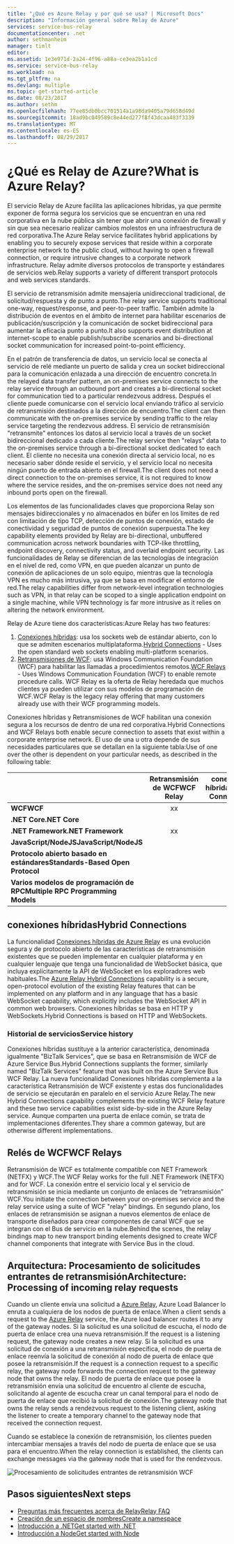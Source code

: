 ```yaml
---
title: "¿Qué es Azure Relay y por qué se usa? | Microsoft Docs"
description: "Información general sobre Relay de Azure"
services: service-bus-relay
documentationcenter: .net
author: sethmanheim
manager: timlt
editor: 
ms.assetid: 1e3e971d-2a24-4f96-a88a-ce3ea2b1a1cd
ms.service: service-bus-relay
ms.workload: na
ms.tgt_pltfrm: na
ms.devlang: multiple
ms.topic: get-started-article
ms.date: 08/23/2017
ms.author: sethm
ms.openlocfilehash: 77ee85db0bcc701514a1a98da9405a79d658d49d
ms.sourcegitcommit: 18ad9bc049589c8e44ed277f8f43dcaa483f3339
ms.translationtype: MT
ms.contentlocale: es-ES
ms.lasthandoff: 08/29/2017
---
```

# <a name="what-is-azure-relay"></a><span data-ttu-id="73aff-103">¿Qué es Relay de Azure?</span><span class="sxs-lookup"><span data-stu-id="73aff-103">What is Azure Relay?</span></span>

<span data-ttu-id="73aff-104">El servicio Relay de Azure facilita las aplicaciones híbridas, ya que permite exponer de forma segura los servicios que se encuentran en una red corporativa en la nube pública sin tener que abrir una conexión de firewall y sin que sea necesario realizar cambios molestos en una infraestructura de red corporativa.</span><span class="sxs-lookup"><span data-stu-id="73aff-104">The Azure Relay service facilitates hybrid applications by enabling you to securely expose services that reside within a corporate enterprise network to the public cloud, without having to open a firewall connection, or require intrusive changes to a corporate network infrastructure.</span></span> <span data-ttu-id="73aff-105">Relay admite diversos protocolos de transporte y estándares de servicios web.</span><span class="sxs-lookup"><span data-stu-id="73aff-105">Relay supports a variety of different transport protocols and web services standards.</span></span>

<span data-ttu-id="73aff-106">El servicio de retransmisión admite mensajería unidireccional tradicional, de solicitud/respuesta y de punto a punto.</span><span class="sxs-lookup"><span data-stu-id="73aff-106">The relay service supports traditional one-way, request/response, and peer-to-peer traffic.</span></span> <span data-ttu-id="73aff-107">También admite la distribución de eventos en el ámbito de internet para habilitar escenarios de publicación/suscripción y la comunicación de socket bidireccional para aumentar la eficacia punto a punto.</span><span class="sxs-lookup"><span data-stu-id="73aff-107">It also supports event distribution at internet-scope to enable publish/subscribe scenarios and bi-directional socket communication for increased point-to-point efficiency.</span></span> 

<span data-ttu-id="73aff-108">En el patrón de transferencia de datos, un servicio local se conecta al servicio de relé mediante un puerto de salida y crea un socket bidireccional para la comunicación enlazada a una dirección de encuentro concreta.</span><span class="sxs-lookup"><span data-stu-id="73aff-108">In the relayed data transfer pattern, an on-premises service connects to the relay service through an outbound port and creates a bi-directional socket for communication tied to a particular rendezvous address.</span></span> <span data-ttu-id="73aff-109">Después el cliente puede comunicarse con el servicio local enviando tráfico al servicio de retransmisión destinados a la dirección de encuentro.</span><span class="sxs-lookup"><span data-stu-id="73aff-109">The client can then communicate with the on-premises service by sending traffic to the relay service targeting the rendezvous address.</span></span> <span data-ttu-id="73aff-110">El servicio de retransmisión "retransmite" entonces los datos al servicio local a través de un socket bidireccional dedicado a cada cliente.</span><span class="sxs-lookup"><span data-stu-id="73aff-110">The relay service then "relays" data to the on-premises service through a bi-directional socket dedicated to each client.</span></span> <span data-ttu-id="73aff-111">El cliente no necesita una conexión directa al servicio local, no es necesario saber dónde reside el servicio, y el servicio local no necesita ningún puerto de entrada abierto en el firewall.</span><span class="sxs-lookup"><span data-stu-id="73aff-111">The client does not need a direct connection to the on-premises service, it is not required to know where the service resides, and the on-premises service does not need any inbound ports open on the firewall.</span></span>

<span data-ttu-id="73aff-112">Los elementos de las funcionalidades claves que proporciona Relay son mensajes bidireccionales y no almacenados en búfer en los límites de red con limitación de tipo TCP, detección de puntos de conexión, estado de conectividad y seguridad de puntos de conexión superpuesta.</span><span class="sxs-lookup"><span data-stu-id="73aff-112">The key capability elements provided by Relay are bi-directional, unbuffered communication across network boundaries with TCP-like throttling, endpoint discovery, connectivity status, and overlaid endpoint security.</span></span> <span data-ttu-id="73aff-113">Las funcionalidades de Relay se diferencian de las tecnologías de integración en el nivel de red, como VPN, en que pueden alcanzar un punto de conexión de aplicaciones de un solo equipo, mientras que la tecnología VPN es mucho más intrusiva, ya que se basa en modificar el entorno de red.</span><span class="sxs-lookup"><span data-stu-id="73aff-113">The relay capabilities differ from network-level integration technologies such as VPN, in that relay can be scoped to a single application endpoint on a single machine, while VPN technology is far more intrusive as it relies on altering the network environment.</span></span>

<span data-ttu-id="73aff-114">Relay de Azure tiene dos características:</span><span class="sxs-lookup"><span data-stu-id="73aff-114">Azure Relay has two features:</span></span>

1. <span data-ttu-id="73aff-115">[Conexiones híbridas](#hybrid-connections): usa los sockets web de estándar abierto, con lo que se admiten escenarios multiplataforma.</span><span class="sxs-lookup"><span data-stu-id="73aff-115">[Hybrid Connections](#hybrid-connections) - Uses the open standard web sockets enabling multi-platform scenarios.</span></span>
2. <span data-ttu-id="73aff-116">[Retransmisiones de WCF](#wcf-relays): usa Windows Communication Foundation (WCF) para habilitar las llamadas a procedimientos remotos.</span><span class="sxs-lookup"><span data-stu-id="73aff-116">[WCF Relays](#wcf-relays) - Uses Windows Communication Foundation (WCF) to enable remote procedure calls.</span></span> <span data-ttu-id="73aff-117">WCF Relay es la oferta de Relay heredada que muchos clientes ya pueden utilizar con sus modelos de programación de WCF.</span><span class="sxs-lookup"><span data-stu-id="73aff-117">WCF Relay is the legacy relay offering that many customers already use with their WCF programming models.</span></span>

<span data-ttu-id="73aff-118">Conexiones híbridas y Retransmisiones de WCF habilitan una conexión segura a los recursos de dentro de una red corporativa.</span><span class="sxs-lookup"><span data-stu-id="73aff-118">Hybrid Connections and WCF Relays both enable secure connection to assets that exist within a corporate enterprise network.</span></span> <span data-ttu-id="73aff-119">El uso de una u otra depende de sus necesidades particulares que se detallan en la siguiente tabla:</span><span class="sxs-lookup"><span data-stu-id="73aff-119">Use of one over the other is dependent on your particular needs, as described in the following table:</span></span>

|  | <span data-ttu-id="73aff-120">Retransmisión de WCF</span><span class="sxs-lookup"><span data-stu-id="73aff-120">WCF Relay</span></span> | <span data-ttu-id="73aff-121">conexiones híbridas</span><span class="sxs-lookup"><span data-stu-id="73aff-121">Hybrid Connections</span></span> |
| --- |:---:|:---:|
| <span data-ttu-id="73aff-122">**WCF**</span><span class="sxs-lookup"><span data-stu-id="73aff-122">**WCF**</span></span> |<span data-ttu-id="73aff-123">x</span><span class="sxs-lookup"><span data-stu-id="73aff-123">x</span></span> | |
| <span data-ttu-id="73aff-124">**.NET Core**</span><span class="sxs-lookup"><span data-stu-id="73aff-124">**.NET Core**</span></span> | |<span data-ttu-id="73aff-125">x</span><span class="sxs-lookup"><span data-stu-id="73aff-125">x</span></span> |
| <span data-ttu-id="73aff-126">**.NET Framework**</span><span class="sxs-lookup"><span data-stu-id="73aff-126">**.NET Framework**</span></span> |<span data-ttu-id="73aff-127">x</span><span class="sxs-lookup"><span data-stu-id="73aff-127">x</span></span> |<span data-ttu-id="73aff-128">x</span><span class="sxs-lookup"><span data-stu-id="73aff-128">x</span></span> |
| <span data-ttu-id="73aff-129">**JavaScript/NodeJS**</span><span class="sxs-lookup"><span data-stu-id="73aff-129">**JavaScript/NodeJS**</span></span> | |<span data-ttu-id="73aff-130">x</span><span class="sxs-lookup"><span data-stu-id="73aff-130">x</span></span> |
| <span data-ttu-id="73aff-131">**Protocolo abierto basado en estándares**</span><span class="sxs-lookup"><span data-stu-id="73aff-131">**Standards-Based Open Protocol**</span></span> | |<span data-ttu-id="73aff-132">x</span><span class="sxs-lookup"><span data-stu-id="73aff-132">x</span></span> |
| <span data-ttu-id="73aff-133">**Varios modelos de programación de RPC**</span><span class="sxs-lookup"><span data-stu-id="73aff-133">**Multiple RPC Programming Models**</span></span> | |<span data-ttu-id="73aff-134">x</span><span class="sxs-lookup"><span data-stu-id="73aff-134">x</span></span> |

## <a name="hybrid-connections"></a><span data-ttu-id="73aff-135">conexiones híbridas</span><span class="sxs-lookup"><span data-stu-id="73aff-135">Hybrid Connections</span></span>

<span data-ttu-id="73aff-136">La funcionalidad [Conexiones híbridas de Azure Relay](relay-hybrid-connections-protocol.md) es una evolución segura y de protocolo abierto de las características de retransmisión existentes que se pueden implementar en cualquier plataforma y en cualquier lenguaje que tenga una funcionalidad de WebSocket básica, que incluya explícitamente la API de WebSocket en los exploradores web habituales.</span><span class="sxs-lookup"><span data-stu-id="73aff-136">The [Azure Relay Hybrid Connections](relay-hybrid-connections-protocol.md) capability is a secure, open-protocol evolution of the existing Relay features that can be implemented on any platform and in any language that has a basic WebSocket capability, which explicitly includes the WebSocket API in common web browsers.</span></span> <span data-ttu-id="73aff-137">Conexiones híbridas se basa en HTTP y WebSockets.</span><span class="sxs-lookup"><span data-stu-id="73aff-137">Hybrid Connections is based on HTTP and WebSockets.</span></span>

### <a name="service-history"></a><span data-ttu-id="73aff-138">Historial de servicios</span><span class="sxs-lookup"><span data-stu-id="73aff-138">Service history</span></span>

<span data-ttu-id="73aff-139">Conexiones híbridas sustituye a la anterior característica, denominada igualmente "BizTalk Services", que se basa en Retransmisión de WCF de Azure Service Bus.</span><span class="sxs-lookup"><span data-stu-id="73aff-139">Hybrid Connections supplants the former, similarly named "BizTalk Services" feature that was built on the Azure Service Bus WCF Relay.</span></span> <span data-ttu-id="73aff-140">La nueva funcionalidad Conexiones híbridas complementa a la característica Retransmisión de WCF existente y estas dos funcionalidades de servicio se ejecutarán en paralelo en el servicio Azure Relay.</span><span class="sxs-lookup"><span data-stu-id="73aff-140">The new Hybrid Connections capability complements the existing WCF Relay feature and these two service capabilities exist side-by-side in the Azure Relay service.</span></span> <span data-ttu-id="73aff-141">Aunque comparten una puerta de enlace común, se trata de implementaciones diferentes.</span><span class="sxs-lookup"><span data-stu-id="73aff-141">They share a common gateway, but are otherwise different implementations.</span></span>

## <a name="wcf-relays"></a><span data-ttu-id="73aff-142">Relés de WCF</span><span class="sxs-lookup"><span data-stu-id="73aff-142">WCF Relays</span></span>

<span data-ttu-id="73aff-143">Retransmisión de WCF es totalmente compatible con NET Framework (NETFX) y WCF.</span><span class="sxs-lookup"><span data-stu-id="73aff-143">The WCF Relay works for the full .NET Framework (NETFX) and for WCF.</span></span> <span data-ttu-id="73aff-144">La conexión entre el servicio local y el servicio de retransmisión se inicia mediante un conjunto de enlaces de “retransmisión” WCF.</span><span class="sxs-lookup"><span data-stu-id="73aff-144">You initiate the connection between your on-premises service and the relay service using a suite of WCF "relay" bindings.</span></span> <span data-ttu-id="73aff-145">En segundo plano, los enlaces de retransmisión se asignan a nuevos elementos de enlace de transporte diseñados para crear componentes de canal WCF que se integran con el Bus de servicio en la nube.</span><span class="sxs-lookup"><span data-stu-id="73aff-145">Behind the scenes, the relay bindings map to new transport binding elements designed to create WCF channel components that integrate with Service Bus in the cloud.</span></span>

## <a name="architecture-processing-of-incoming-relay-requests"></a><span data-ttu-id="73aff-146">Arquitectura: Procesamiento de solicitudes entrantes de retransmisión</span><span class="sxs-lookup"><span data-stu-id="73aff-146">Architecture: Processing of incoming relay requests</span></span>
<span data-ttu-id="73aff-147">Cuando un cliente envía una solicitud a [Azure Relay](/azure/service-bus-relay/), Azure Load Balancer lo enruta a cualquiera de los nodos de puerta de enlace.</span><span class="sxs-lookup"><span data-stu-id="73aff-147">When a client sends a request to the [Azure Relay](/azure/service-bus-relay/) service, the Azure load balancer routes it to any of the gateway nodes.</span></span> <span data-ttu-id="73aff-148">Si la solicitud es una solicitud de escucha, el nodo de puerta de enlace crea una nueva retransmisión.</span><span class="sxs-lookup"><span data-stu-id="73aff-148">If the request is a listening request, the gateway node creates a new relay.</span></span> <span data-ttu-id="73aff-149">Si la solicitud es una solicitud de conexión a una retransmisión específica, el nodo de puerta de enlace reenvía la solicitud de conexión al nodo de puerta de enlace que posee la retransmisión.</span><span class="sxs-lookup"><span data-stu-id="73aff-149">If the request is a connection request to a specific relay, the gateway node forwards the connection request to the gateway node that owns the relay.</span></span> <span data-ttu-id="73aff-150">El nodo de puerta de enlace que posee la retransmisión envía una solicitud de encuentro al cliente de escucha, solicitando al agente de escucha crear un canal temporal para el nodo de puerta de enlace que recibió la solicitud de conexión.</span><span class="sxs-lookup"><span data-stu-id="73aff-150">The gateway node that owns the relay sends a rendezvous request to the listening client, asking the listener to create a temporary channel to the gateway node that received the connection request.</span></span>

<span data-ttu-id="73aff-151">Cuando se establece la conexión de retransmisión, los clientes pueden intercambiar mensajes a través del nodo de puerta de enlace que se usa para el encuentro.</span><span class="sxs-lookup"><span data-stu-id="73aff-151">When the relay connection is established, the clients can exchange messages via the gateway node that is used for the rendezvous.</span></span>

![Procesamiento de solicitudes entrantes de retransmisión WCF](./media/relay-what-is-it/ic690645.png)

## <a name="next-steps"></a><span data-ttu-id="73aff-153">Pasos siguientes</span><span class="sxs-lookup"><span data-stu-id="73aff-153">Next steps</span></span>

* [<span data-ttu-id="73aff-154">Preguntas más frecuentes acerca de Relay</span><span class="sxs-lookup"><span data-stu-id="73aff-154">Relay FAQ</span></span>](relay-faq.md)
* [<span data-ttu-id="73aff-155">Creación de un espacio de nombres</span><span class="sxs-lookup"><span data-stu-id="73aff-155">Create a namespace</span></span>](relay-create-namespace-portal.md)
* [<span data-ttu-id="73aff-156">Introducción a .NET</span><span class="sxs-lookup"><span data-stu-id="73aff-156">Get started with .NET</span></span>](relay-hybrid-connections-dotnet-get-started.md)
* [<span data-ttu-id="73aff-157">Introducción a Node</span><span class="sxs-lookup"><span data-stu-id="73aff-157">Get started with Node</span></span>](relay-hybrid-connections-node-get-started.md)

